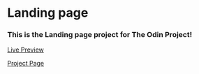 # Landing page

### This is the Landing page project for The Odin Project!

[Live Preview](https://moralu94.github.io/Landing-page/)

[Project Page](https://www.theodinproject.com/lessons/foundations-landing-page)
